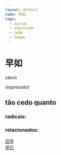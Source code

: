 ```yaml
--- 
layout: default
name: 早如 
tags: 
  - outras
  - expressão
  - cedo
  - tempo
--- 
```

# 早如 
zǎorú  
 
*(expressão)*  
## tão cedo quanto 
### radicais: 
### relacionados: 
[迟早](/zhengshidu/hsk7-9/迟早)  
[早已](/zhengshidu/outras/早已)  
